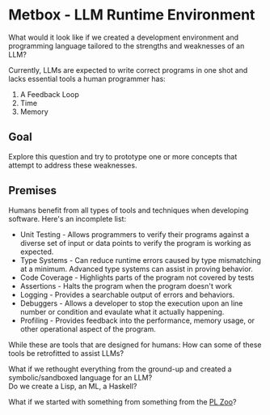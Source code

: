 # Metbox - LLM Runtime Environment

What would it look like if we created a development environment and programming language tailored to the strengths
and weaknesses of an LLM?

Currently, LLMs are expected to write correct programs in one shot and lacks essential tools a human programmer has:

1. A Feedback Loop
2. Time
3. Memory

## Goal

Explore this question and try to prototype one or more concepts that attempt to address these weaknesses.

## Premises

Humans benefit from all types of tools and techniques when developing software.  Here's an incomplete list:

* Unit Testing - Allows programmers to verify their programs against a diverse set of input or data points to verify the program is working as expected.
* Type Systems - Can reduce runtime errors caused by type mismatching at a minimum. Advanced type systems can assist in proving behavior.
* Code Coverage - Highlights parts of the program not covered by tests
* Assertions - Halts the program when the program doesn't work
* Logging - Provides a searchable output of errors and behaviors.
* Debuggers - Allows a developer to stop the execution upon an line number or condition and evaulate what it actually happening.
* Profiling - Provides feedback into the performance, memory usage, or other operational aspect of the program.

While these are tools that are designed for humans:  How can some of these tools be retrofitted to assist LLMs?

What if we rethought everything from the ground-up and created a symbolic/sandboxed language for an LLM?  
Do we create a Lisp, an ML, a Haskell?

What if we started with something from something from the [PL Zoo](https://plzoo.andrej.com/)?

